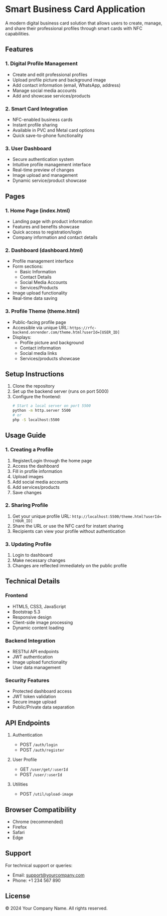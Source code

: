 # Smart Business Card Application

A modern digital business card solution that allows users to create, manage, and share their professional profiles through smart cards with NFC capabilities.

## Features

### 1. Digital Profile Management
- Create and edit professional profiles
- Upload profile picture and background image
- Add contact information (email, WhatsApp, address)
- Manage social media accounts
- Add and showcase services/products

### 2. Smart Card Integration
- NFC-enabled business cards
- Instant profile sharing
- Available in PVC and Metal card options
- Quick save-to-phone functionality

### 3. User Dashboard
- Secure authentication system
- Intuitive profile management interface
- Real-time preview of changes
- Image upload and management
- Dynamic service/product showcase

## Pages

### 1. Home Page (index.html)
- Landing page with product information
- Features and benefits showcase
- Quick access to registration/login
- Company information and contact details

### 2. Dashboard (dashboard.html)
- Profile management interface
- Form sections:
  - Basic Information
  - Contact Details
  - Social Media Accounts
  - Services/Products
- Image upload functionality
- Real-time data saving

### 3. Profile Theme (theme.html)
- Public-facing profile page
- Accessible via unique URL: `https://rfc-backend.onrender.com/theme.html?userId=[USER_ID]`
- Displays:
  - Profile picture and background
  - Contact information
  - Social media links
  - Services/products showcase

## Setup Instructions

1. Clone the repository
2. Set up the backend server (runs on port 5000)
3. Configure the frontend:
   ```bash
   # Start a local server on port 5500
   python -m http.server 5500
   # or
   php -S localhost:5500
   ```

## Usage Guide

### 1. Creating a Profile
1. Register/Login through the home page
2. Access the dashboard
3. Fill in profile information
4. Upload images
5. Add social media accounts
6. Add services/products
7. Save changes

### 2. Sharing Profile
1. Get your unique profile URL: `http://localhost:5500/theme.html?userId=[YOUR_ID]`
2. Share the URL or use the NFC card for instant sharing
3. Recipients can view your profile without authentication

### 3. Updating Profile
1. Login to dashboard
2. Make necessary changes
3. Changes are reflected immediately on the public profile

## Technical Details

### Frontend
- HTML5, CSS3, JavaScript
- Bootstrap 5.3
- Responsive design
- Client-side image processing
- Dynamic content loading

### Backend Integration
- RESTful API endpoints
- JWT authentication
- Image upload functionality
- User data management

### Security Features
- Protected dashboard access
- JWT token validation
- Secure image upload
- Public/Private data separation

## API Endpoints

1. Authentication
   - POST `/auth/login`
   - POST `/auth/register`

2. User Profile
   - GET `/user/get/:userId`
   - POST `/user/:userId`

3. Utilities
   - POST `/util/upload-image`

## Browser Compatibility
- Chrome (recommended)
- Firefox
- Safari
- Edge

## Support
For technical support or queries:
- Email: support@yourcompany.com
- Phone: +1 234 567 890

## License
© 2024 Your Company Name. All rights reserved.
